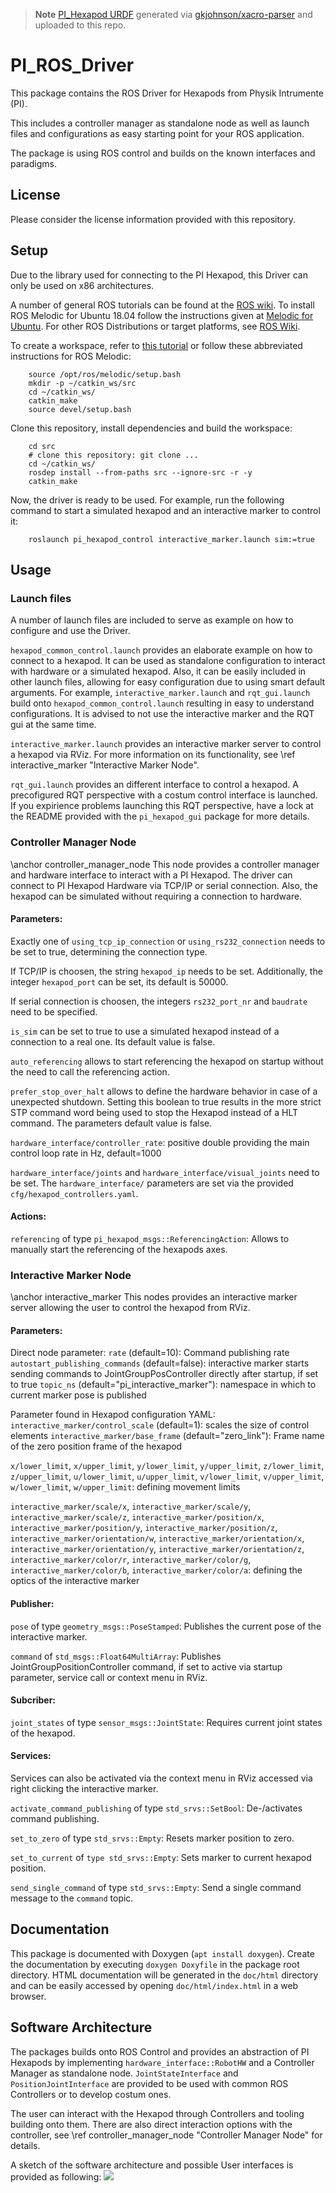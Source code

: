 > **Note**
> [PI_Hexapod URDF](https://github.com/gkjohnson/PI_ROS_Driver/tree/master/pi_hexapod_driver/pi_hexapod_description/urdf) generated via [gkjohnson/xacro-parser](https://github.com/gkjohnson/xacro-parser) and uploaded to this repo.

# PI_ROS_Driver
This package contains the ROS Driver for Hexapods from Physik Intrumente (PI).

This includes a controller manager as standalone node as well as launch files and configurations
as easy starting point for your ROS application.

The package is using ROS control and builds on the known interfaces and paradigms.

## License
Please consider the license information provided with this repository.

## Setup
Due to the library used for connecting to the PI Hexapod, this Driver can only be used on x86
architectures.

A number of general ROS tutorials can be found at the [ROS wiki](http://wiki.ros.org/ROS/Tutorials).
To install ROS Melodic for Ubuntu 18.04 follow the instructions given at
[Melodic for Ubuntu](http://wiki.ros.org/melodic/Installation/Ubuntu).
For other ROS Distributions or target platforms, 
see [ROS Wiki](http://wiki.ros.org/ROS/Installation).

To create a workspace, refer to
[this tutorial](http://wiki.ros.org/ROS/Tutorials/InstallingandConfiguringROSEnvironment)
 or follow these abbreviated instructions for ROS Melodic:
```
    source /opt/ros/melodic/setup.bash
    mkdir -p ~/catkin_ws/src
    cd ~/catkin_ws/
    catkin_make
    source devel/setup.bash
```

Clone this repository, install dependencies and build the workspace:
```
    cd src
    # clone this repository: git clone ...
    cd ~/catkin_ws/
    rosdep install --from-paths src --ignore-src -r -y
    catkin_make
```

Now, the driver is ready to be used. For example, run the following command to start a simulated
hexapod and an interactive marker to control it:
```
    roslaunch pi_hexapod_control interactive_marker.launch sim:=true
```

## Usage

### Launch files
A number of launch files are included to serve as example on how to configure and use the Driver.

`hexapod_common_control.launch` provides an elaborate example on how to connect to a hexapod.
It can be used as standalone configuration to interact with hardware or a simulated hexapod.
Also, it can be easily included in other launch files, allowing for easy configuration due to using
smart default arguments.
For example, `interactive_marker.launch` and `rqt_gui.launch` build onto
`hexapod_common_control.launch` resulting in easy to understand configurations.
It is advised to not use the interactive marker and the RQT gui at the same time.


`interactive_marker.launch` provides an interactive marker server to control a hexapod via RViz.
For more information on its functionality, see \ref interactive_marker "Interactive Marker Node".

`rqt_gui.launch` provides an different interface to control a hexapod.
A precofigured RQT perspective with a costum control interface is launched.
If you expirience problems launching this RQT perspective, have a lock at the README provided with
the `pi_hexapod_gui` package for more details.

### Controller Manager Node
\anchor controller_manager_node
This node provides a controller manager and hardware interface to interact with a PI Hexapod.
The driver can connect to PI Hexapod Hardware via TCP/IP or serial connection.
Also, the hexapod can be simulated without requiring a connection to hardware.

#### Parameters:

Exactly one of `using_tcp_ip_connection` or `using_rs232_connection` needs to be set to true,
determining the connection type.

If TCP/IP is choosen, the string `hexapod_ip` needs to be set.
Additionally, the integer `hexapod_port` can be set, its default is 50000.

If serial connection is choosen, the integers `rs232_port_nr` and `baudrate` need to be specified.

`is_sim` can be set to true to use a simulated hexapod instead of a connection to a real one.
Its default value is false.

`auto_referencing` allows to start referencing the hexapod on startup without the need to call the
referencing action.

`prefer_stop_over_halt` allows to define the hardware behavior in case of a unexpected shutdown.
Setting this boolean to true results in the more strict STP command word being used to stop the
Hexapod instead of a HLT command. The parameters default value is false.

`hardware_interface/controller_rate`: positive double providing the main control loop rate in Hz,
default=1000

`hardware_interface/joints` and `hardware_interface/visual_joints` need to be set.
The `hardware_interface/` parameters are set via the provided `cfg/hexapod_controllers.yaml`.

#### Actions:
`referencing` of type `pi_hexapod_msgs::ReferencingAction`:
Allows to manually start the referencing of the hexapods axes.

### Interactive Marker Node
\anchor interactive_marker
This nodes provides an interactive marker server allowing the user to control the hexapod from RViz.

#### Parameters:
Direct node parameter:
`rate` (default=10): Command publishing rate
`autostart_publishing_commands` (default=false): interactive marker starts sending commands to
JointGroupPosController directly after startup, if set to true
`topic_ns` (default="pi\_interactive\_marker"): namespace in which to current marker pose is published

Parameter found in Hexapod configuration YAML:
`interactive_marker/control_scale` (default=1): scales the size of control elements
`interactive_marker/base_frame` (default="zero_link"): Frame name of the zero position frame of the
hexapod

`x/lower_limit`, `x/upper_limit`, `y/lower_limit`, `y/upper_limit`, `z/lower_limit`,
`z/upper_limit`, `u/lower_limit`, `u/upper_limit`, `v/lower_limit`, `v/upper_limit`,
`w/lower_limit`, `w/upper_limit`: defining movement limits

`interactive_marker/scale/x`, `interactive_marker/scale/y`, `interactive_marker/scale/z`,
`interactive_marker/position/x`, `interactive_marker/position/y`, `interactive_marker/position/z`,
`interactive_marker/orientation/w`, `interactive_marker/orientation/x`,
`interactive_marker/orientation/y`, `interactive_marker/orientation/z`,
`interactive_marker/color/r`, `interactive_marker/color/g`, `interactive_marker/color/b`,
`interactive_marker/color/a`: defining the optics of the interactive marker

#### Publisher:
`pose` of type `geometry_msgs::PoseStamped`:
Publishes the current pose of the interactive marker.

`command` of `std_msgs::Float64MultiArray`:
Publishes JointGroupPositionController command, if set to active via startup parameter,
service call or context menu in RViz.

#### Subcriber:
`joint_states` of type `sensor_msgs::JointState`: Requires current joint states of the hexapod.

#### Services:
Services can also be activated via the context menu in RViz accessed via right clicking the
interactive marker.

`activate_command_publishing` of type `std_srvs::SetBool`:
De-/activates command publishing.

`set_to_zero` of type `std_srvs::Empty`:
Resets marker position to zero.

`set_to_current` of `type std_srvs::Empty`:
Sets marker to current hexapod position.

`send_single_command` of type `std_srvs::Empty`:
Send a single command message to the `command` topic.

## Documentation
This package is documented with Doxygen (`apt install doxygen`).
Create the documentation by executing `doxygen Doxyfile` in the package root directory.
HTML documentation will be generated in the `doc/html` directory and can be easily accessed by
opening `doc/html/index.html` in a web browser.

## Software Architecture
The packages builds onto ROS Control and provides an abstraction of PI Hexapods by implementing
`hardware_interface::RobotHW` and a Controller Manager as standalone node.
`JointStateInterface` and `PositionJointInterface` are provided to be used with common ROS
Controllers or to develop costum ones.

The user can interact with the Hexapod through Controllers and tooling building onto them.
There are also direct interaction options with the controller, see
\ref controller_manager_node "Controller Manager Node" for details.

A sketch of the software architecture and possible User interfaces is provided as following:
![](doc/src/architecture.png)

